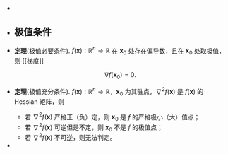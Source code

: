-
- ## 极值条件
- **定理**(极值必要条件). $f(\mathbf{x}): \mathbb{R}^n \rightarrow \mathbb{R}$ 在 $\mathbf{x}_0$ 处存在偏导数，且在 $\mathbf{x}_0$ 处取极值，则 [[梯度]]
  
  $$ \nabla f(\mathbf{x}_0) = 0. $$
- **定理**(极值充分条件). $f(\mathbf{x}) : \mathbb{R}^n \rightarrow \mathbb{R}$，$\mathbf{x}_0$ 为其驻点，$\nabla^2 f(\mathbf{x})$ 是 $f(\mathbf{x})$ 的 Hessian 矩阵，则
	- 若 $\nabla^2f(\mathbf{x})$ 严格正（负）定，则 $\mathbf{x}_0$ 是 $f$ 的严格极小（大）值点；
	- 若 $\nabla^2 f(\mathbf{x})$ 可逆但是不定，则 $\mathbf{x}_0$ 不是 $f$ 的极值点；
	- 若 $\nabla^2 f(\mathbf{x})$ 不可逆，则无法判定。
-